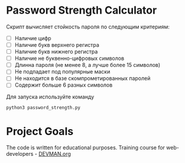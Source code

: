 # Password Strength Calculator

Скрипт вычисляет стойкость пароля по следующим критериям:

- [ ] Наличие цифр
- [ ] Наличие букв верхнего регистра
- [ ] Наличие букв нижнего регистра
- [ ] Наличие не буквенно-цифровых символов
- [ ] Длинна пароля (не менее 8, а лучше более 15 символов)
- [ ] Не подпадает под популярные маски
- [ ] Не находится в базе скомпрометированных паролей
- [ ] Содержит больше 6 разных символов

Для запуска используйте команду

`python3 password_strength.py`

# Project Goals

The code is written for educational purposes. Training course for web-developers - [DEVMAN.org](https://devman.org)
